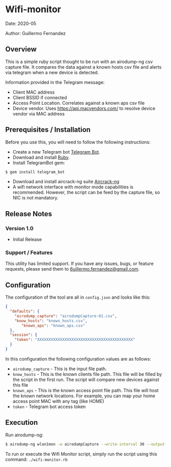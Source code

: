 
# Wifi-monitor

Date: 2020-05

Author: Guillermo Fernandez

## Overview
 
This is a simple ruby script thought to be run with an airodump-ng csv capture file. It compares the data against a known hosts csv file and alerts via telegram when a new device is detected.

Information provided in the Telegram message: 

* Client MAC address
* Client BSSID if connected
* Access Point Location. Correlates against a known aps csv file
* Device vendor. Uses https://api.macvendors.com/ to resolve device vendor via MAC address

## Prerequisites / Installation

Before you use this, you will need to follow the following instructions:

- Create a new Telegram bot [Telegram Bot](https://core.telegram.org/bots).
- Download and install [Ruby](https://www.ruby-lang.org/en/).
- Install TelegramBot gem: 
```bash
$ gem install telegram_bot
```
- Download and install aircrack-ng suite [Aircrack-ng](https://www.aircrack-ng.org/doku.php?id=install_aircrack)
- A wifi network interface with monitor mode capabilities is recommended. However, the script can be feed by the capture file, so NIC is not mandatory.


## Release Notes
 
### Version 1.0

* Initial Release
  
 
### Support / Features
 
This utility has limited support.  If you have any issues, bugs, or feature requests, please send them to <6uillermo.fernandez@gmail.com>.
 
 
## Configuration
 
The configuration of the tool are all in `config.json` and looks like this:

```json
{
  "defaults": {
    "airodump_capture": "airodumpCapture-01.csv",
    "know_hosts": "known_hosts.csv",
	   "known_aps": "known_aps.csv"
  },
  "session": {
    "token": "XXXXXXXXXXXXXXXXXXXXXXXXXXXXXXXXXXXXXXXXXX"
  }
}
```
In this configuration the following configuration values are as follows:

- `airodump_capture` - This is the input file path.
- `know_hosts` - This is the known clients file path. This file will be filled by the script in the first run. The script will compare new devices against this file
- `known_aps` - This is the known access point file path. This file will host the known network locations. For example, you can map your home access point MAC with any tag (like HOME)
- `token` - Telegram bot access token

## Execution

Run airodump-ng:
```bash
$ airodump-ng wlan1mon -w airodumpCapture --write-interval 30 --output-format csv
```
To run or execute the Wifi Monitor script, simply run the script using this command: `./wifi-monitor.rb`


